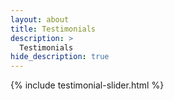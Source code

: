 ```yaml
---
layout: about
title: Testimonials  
description: >
  Testimonials 
hide_description: true
---
```


{% include testimonial-slider.html %}

<link rel="stylesheet" href="https://cdn.jsdelivr.net/npm/swiper@11/swiper-bundle.min.css">
<script src="https://cdn.jsdelivr.net/npm/swiper@11/swiper-bundle.min.js"></script>
<script>
// Wait for both DOM and Swiper script to be fully loaded
window.addEventListener('load', function() {
  setTimeout(function() {
    try {
      console.log("Initializing Swiper");
      const swiper = new Swiper('.js-testimonials-slider', {
        slidesPerView: 1,
        spaceBetween: 30,
        loop: true,
        pagination: {
          el: '.swiper-pagination',
          clickable: true,
        },
        navigation: {
          nextEl: '.swiper-button-next',
          prevEl: '.swiper-button-prev',
        },
        autoplay: {
          delay: 4000,
          disableOnInteraction: false
        }
      });
      console.log("Swiper initialized:", swiper);
    } catch (error) {
      console.error("Error initializing Swiper:", error);
    }
  }, 100); // Small delay to ensure everything is loaded
});
</script>